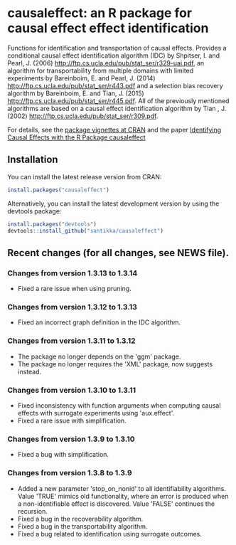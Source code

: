 # causaleffect: an R package for causal effect effect identification

Functions for identification and transportation of causal effects. 
Provides a conditional causal effect identification algorithm (IDC) by Shpitser, I. and Pearl, J. (2006) <http://ftp.cs.ucla.edu/pub/stat_ser/r329-uai.pdf>, 
an algorithm for transportability from multiple domains with limited experiments by Bareinboim, E. and Pearl, J. (2014) <http://ftp.cs.ucla.edu/pub/stat_ser/r443.pdf> 
and a selection bias recovery algorithm by Bareinboim, E. and Tian, J. (2015) <http://ftp.cs.ucla.edu/pub/stat_ser/r445.pdf>. 
All of the previously mentioned algorithms are based on a causal effect identification algorithm by Tian , J. (2002) <http://ftp.cs.ucla.edu/pub/stat_ser/r309.pdf>.

For details, see the [package vignettes at CRAN](https://cran.r-project.org/package=causaleffect) and the paper [Identifying Causal Effects with the R Package
causaleffect](https://www.jstatsoft.org/article/view/v076i12)

## Installation
You can install the latest release version from CRAN:
```R
install.packages("causaleffect")
```

Alternatively, you can install the latest development version by using the devtools package:
```R
install.packages("devtools")
devtools::install_github("santikka/causaleffect")
```

## Recent changes (for all changes, see NEWS file).

### Changes from version 1.3.13  to 1.3.14
 * Fixed a rare issue when using pruning.

### Changes from version 1.3.12 to 1.3.13
 * Fixed an incorrect graph definition in the IDC algorithm.

### Changes from version 1.3.11 to 1.3.12
 * The package no longer depends on the 'ggm' package.
 * The package no longer requires the 'XML' package, now suggests instead.

### Changes from version 1.3.10 to 1.3.11
 * Fixed inconsistency with function arguments when computing causal effects with surrogate experiments using 'aux.effect'.
 * Fixed a rare issue with simplification.

### Changes from version 1.3.9 to 1.3.10
 * Fixed a bug with simplification.

### Changes from version 1.3.8 to 1.3.9
 * Added a new parameter 'stop_on_nonid' to all identifiability algorithms. Value 'TRUE' mimics old functionality, where an error is produced when a non-identifiable effect is discovered. Value 'FALSE' continues the recursion.
 * Fixed a bug in the recoverability algorithm.
 * Fixed a bug in the transportability algorithm.
 * Fixed a bug related to identification using surrogate outcomes.
